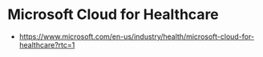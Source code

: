 # Microsoft Cloud for Healthcare
- https://www.microsoft.com/en-us/industry/health/microsoft-cloud-for-healthcare?rtc=1
